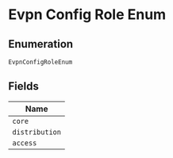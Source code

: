 
# Evpn Config Role Enum

## Enumeration

`EvpnConfigRoleEnum`

## Fields

| Name |
|  --- |
| `core` |
| `distribution` |
| `access` |

